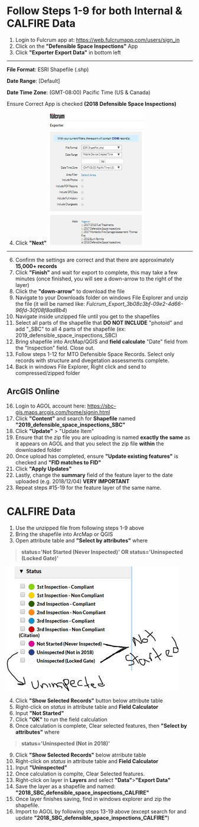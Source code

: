 # Follow Steps 1-9 for both Internal & CALFIRE Data

1) Login to Fulcrum app at: https://web.fulcrumapp.com/users/sign_in
2) Click on the __"Defensible Space Inspections"__ App
3) Click __"Exporter Export Data"__ in bottom left

___

__File Format__: ESRI Shapefile (.shp)

__Date Range__: [Default]

__Date Time Zone__: (GMT-08:00) Pacific Time (US & Canada)

Ensure Correct App is checked __(2018 Defensible Space Inspections)__

4) Click __"Next"__
![alt text](https://github.com/sbcfiregis/photos/blob/master/fulcrum_screenshot.JPG?raw=true)

---

6) Confirm the settings are correct and that there are approximately __15,000+ records__
7) Click __"Finish"__ and wait for export to complete, this may take a few minutes (once finished, you will see a down-arrow to the right of the layer)
8) Click the __"down-arrow"__ to download the file
9) Navigate to your Downloads folder on windows File Explorer and unzip the file (it will be named like: *Fulcrum_Export_3b08c3bf-09e2-4d66-96fd-30f08f8ad8b4*)
10) Navigate inside unzipped file until you get to the shapefiles
11) Select all parts of the shapefile that __DO NOT INCLUDE__ "photoid" and add "_SBC" to all 4 parts of the shapefile
(ex: 2019_defensible_space_inspections_SBC)
12) Bring shapefile into ArcMap/QGIS and __field calculate__ "Date" field from the "Inspection" field.  Close out.  
13) Follow steps 1-12 for MTO Defensible Space Records.  Select only records with structure and dvegetation assessments complete.
15) Back in windows File Explorer, Right click and send to compressed/zipped folder
## ArcGIS Online
16) Login to AGOL account here: https://sbc-gis.maps.arcgis.com/home/signin.html
17) Click __"Content"__ and search for __Shapefile__ named __"2019_defensible_space_inspections_SBC"__
18) Click __"Update"__ > "Update Item"
19) Ensure that the zip file you are uploading is named __exactly the same__ as it appears on AGOL and that you select the zip file __within__ the downloaded folder
20) Once upload has completed, ensure __"Update existing features"__ is checked and __"FID matches to FID"__
21) Click __"Apply Updates"__
22) Lastly, change the __summary__ field of the feature layer to the date uploaded (e.g. 2018/12/04) __VERY IMPORTANT__
23) Repeat steps #15-19 for the feature layer of the same name.

# CALFIRE Data
1) Use the unzipped file from following steps 1-9 above
2) Bring the shapefile into ArcMap or QGIS
3) Open attribute table and  __"Select by attributes"__ where
> __status='Not Started (Never Inspected)' OR status='Uninspected (Locked Gate)'__

![alt text](https://github.com/sbcfiregis/photos/blob/master/status.JPG?raw=true)

4) Click __"Show Selected Records"__ button below attribute table
5) Right-click on _status_ in attribute table and __Field Calculator__
6) Input __"Not Started"__
7) Click __"OK"__ to run the field calculation
8) Once calculation is complete, Clear selected features, then __"Select by attributes"__ where
> __status='Uninspected (Not in 2018)'__
9) Click __"Show Selected Records"__ below atrribute table
10) Right-click on _status_ in attribute table and __Field Calculator__
11) Input __"Uninspected"__
12) Once calculation is complte, Clear Selected features.
13) Right-click on layer in __Layers__ and select __"Data"__>__"Export Data"__
14) Save the layer as a shapefile and named: __"2018_SBC_defensible_space_inspections_CALFIRE"__
15) Once layer finishes saving, find in windows explorer and zip the shapefile.
16) Import to AGOL by following steps 13-19 above 
(except search for and update __"2018_SBC_defensible_space_inspections_CALFIRE"__)
